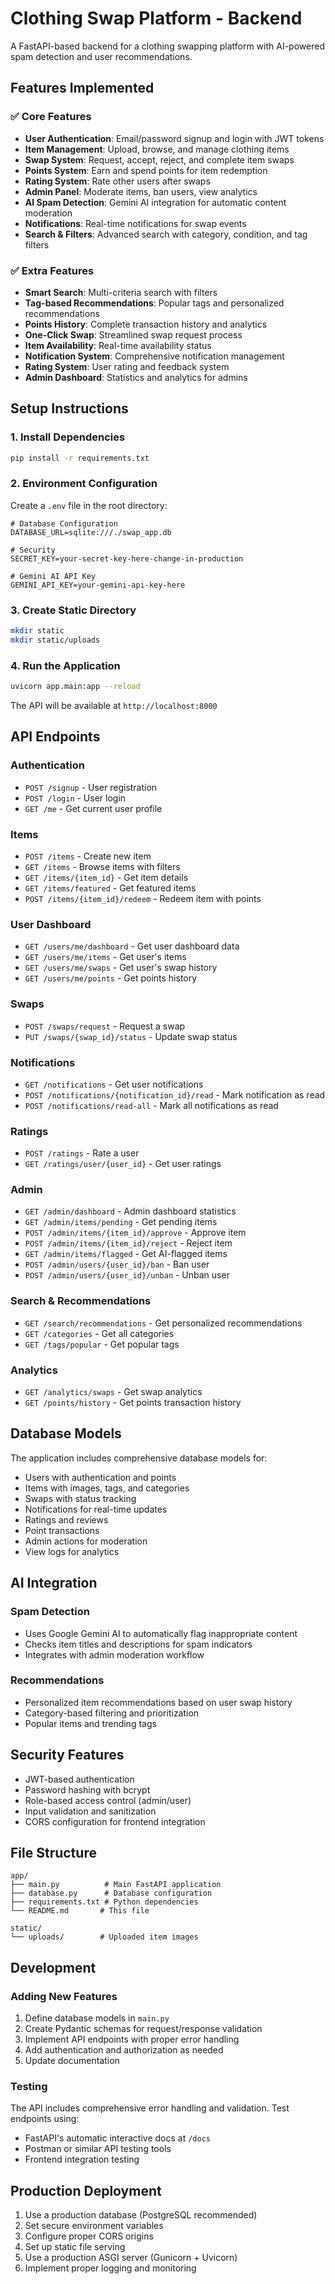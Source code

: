 # Clothing Swap Platform - Backend

A FastAPI-based backend for a clothing swapping platform with AI-powered spam detection and user recommendations.

## Features Implemented

### ✅ Core Features
- **User Authentication**: Email/password signup and login with JWT tokens
- **Item Management**: Upload, browse, and manage clothing items
- **Swap System**: Request, accept, reject, and complete item swaps
- **Points System**: Earn and spend points for item redemption
- **Rating System**: Rate other users after swaps
- **Admin Panel**: Moderate items, ban users, view analytics
- **AI Spam Detection**: Gemini AI integration for automatic content moderation
- **Notifications**: Real-time notifications for swap events
- **Search & Filters**: Advanced search with category, condition, and tag filters

### ✅ Extra Features
- **Smart Search**: Multi-criteria search with filters
- **Tag-based Recommendations**: Popular tags and personalized recommendations
- **Points History**: Complete transaction history and analytics
- **One-Click Swap**: Streamlined swap request process
- **Item Availability**: Real-time availability status
- **Notification System**: Comprehensive notification management
- **Rating System**: User rating and feedback system
- **Admin Dashboard**: Statistics and analytics for admins

## Setup Instructions

### 1. Install Dependencies
```bash
pip install -r requirements.txt
```

### 2. Environment Configuration
Create a `.env` file in the root directory:
```env
# Database Configuration
DATABASE_URL=sqlite:///./swap_app.db

# Security
SECRET_KEY=your-secret-key-here-change-in-production

# Gemini AI API Key
GEMINI_API_KEY=your-gemini-api-key-here
```

### 3. Create Static Directory
```bash
mkdir static
mkdir static/uploads
```

### 4. Run the Application
```bash
uvicorn app.main:app --reload
```

The API will be available at `http://localhost:8000`

## API Endpoints

### Authentication
- `POST /signup` - User registration
- `POST /login` - User login
- `GET /me` - Get current user profile

### Items
- `POST /items` - Create new item
- `GET /items` - Browse items with filters
- `GET /items/{item_id}` - Get item details
- `GET /items/featured` - Get featured items
- `POST /items/{item_id}/redeem` - Redeem item with points

### User Dashboard
- `GET /users/me/dashboard` - Get user dashboard data
- `GET /users/me/items` - Get user's items
- `GET /users/me/swaps` - Get user's swap history
- `GET /users/me/points` - Get points history

### Swaps
- `POST /swaps/request` - Request a swap
- `PUT /swaps/{swap_id}/status` - Update swap status

### Notifications
- `GET /notifications` - Get user notifications
- `POST /notifications/{notification_id}/read` - Mark notification as read
- `POST /notifications/read-all` - Mark all notifications as read

### Ratings
- `POST /ratings` - Rate a user
- `GET /ratings/user/{user_id}` - Get user ratings

### Admin
- `GET /admin/dashboard` - Admin dashboard statistics
- `GET /admin/items/pending` - Get pending items
- `POST /admin/items/{item_id}/approve` - Approve item
- `POST /admin/items/{item_id}/reject` - Reject item
- `GET /admin/items/flagged` - Get AI-flagged items
- `POST /admin/users/{user_id}/ban` - Ban user
- `POST /admin/users/{user_id}/unban` - Unban user

### Search & Recommendations
- `GET /search/recommendations` - Get personalized recommendations
- `GET /categories` - Get all categories
- `GET /tags/popular` - Get popular tags

### Analytics
- `GET /analytics/swaps` - Get swap analytics
- `GET /points/history` - Get points transaction history

## Database Models

The application includes comprehensive database models for:
- Users with authentication and points
- Items with images, tags, and categories
- Swaps with status tracking
- Notifications for real-time updates
- Ratings and reviews
- Point transactions
- Admin actions for moderation
- View logs for analytics

## AI Integration

### Spam Detection
- Uses Google Gemini AI to automatically flag inappropriate content
- Checks item titles and descriptions for spam indicators
- Integrates with admin moderation workflow

### Recommendations
- Personalized item recommendations based on user swap history
- Category-based filtering and prioritization
- Popular items and trending tags

## Security Features

- JWT-based authentication
- Password hashing with bcrypt
- Role-based access control (admin/user)
- Input validation and sanitization
- CORS configuration for frontend integration

## File Structure

```
app/
├── main.py          # Main FastAPI application
├── database.py      # Database configuration
├── requirements.txt # Python dependencies
└── README.md       # This file

static/
└── uploads/        # Uploaded item images
```

## Development

### Adding New Features
1. Define database models in `main.py`
2. Create Pydantic schemas for request/response validation
3. Implement API endpoints with proper error handling
4. Add authentication and authorization as needed
5. Update documentation

### Testing
The API includes comprehensive error handling and validation. Test endpoints using:
- FastAPI's automatic interactive docs at `/docs`
- Postman or similar API testing tools
- Frontend integration testing

## Production Deployment

1. Use a production database (PostgreSQL recommended)
2. Set secure environment variables
3. Configure proper CORS origins
4. Set up static file serving
5. Use a production ASGI server (Gunicorn + Uvicorn)
6. Implement proper logging and monitoring 